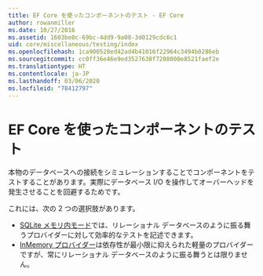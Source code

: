 ```yaml
---
title: EF Core を使ったコンポーネントのテスト - EF Core
author: rowanmiller
ms.date: 10/27/2016
ms.assetid: 1603be0c-69bc-4dd9-9a08-3d0129cdc6c1
uid: core/miscellaneous/testing/index
ms.openlocfilehash: 1ca900528ed42ad4b41016f22964c3494b0286eb
ms.sourcegitcommit: cc0ff36e46e9ed3527638f7208000e8521faef2e
ms.translationtype: HT
ms.contentlocale: ja-JP
ms.lasthandoff: 03/06/2020
ms.locfileid: "78412797"
---
```

# <a name="testing-components-using-ef-core"></a>EF Core を使ったコンポーネントのテスト

本物のデータベースへの接続をシミュレーションすることでコンポーネントをテストすることがあります。実際にデータベース I/O を操作してオーバーヘッドを発生させることを回避するためです。

これには、次の 2 つの選択肢があります。

* [SQLite メモリ内モード](sqlite.md)では、リレーショナル データベースのように振る舞うプロバイダーに対して効率的なテストを記述できます。
* [InMemory プロバイダー](in-memory.md)は依存性が最小限に抑えられた軽量のプロバイダーですが、常にリレーショナル データベースのように振る舞うとは限りません。
